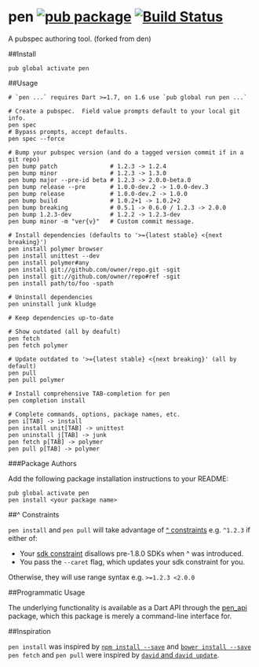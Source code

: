 pen [![pub package](https://img.shields.io/pub/v/pen.svg)](https://pub.dartlang.org/packages/pen) [![Build Status](https://travis-ci.org/seaneagan/pen.svg?branch=master)](https://travis-ci.org/seaneagan/pen)
===

A pubspec authoring tool. (forked from den)

##Install

```shell
pub global activate pen
```

##Usage

```shell
# `pen ...` requires Dart >=1.7, on 1.6 use `pub global run pen ...`

# Create a pubspec.  Field value prompts default to your local git info.
pen spec
# Bypass prompts, accept defaults.
pen spec --force

# Bump your pubspec version (and do a tagged version commit if in a git repo)
pen bump patch               # 1.2.3 -> 1.2.4
pen bump minor               # 1.2.3 -> 1.3.0
pen bump major --pre-id beta # 1.2.3 -> 2.0.0-beta.0
pen bump release --pre       # 1.0.0-dev.2 -> 1.0.0-dev.3
pen bump release             # 1.0.0-dev.2 -> 1.0.0
pen bump build               # 1.0.2+1 -> 1.0.2+2
pen bump breaking            # 0.5.1 -> 0.6.0 / 1.2.3 -> 2.0.0
pen bump 1.2.3-dev           # 1.2.2 -> 1.2.3-dev
pen bump minor -m "ver{v}"   # Custom commit message.

# Install dependencies (defaults to '>={latest stable} <{next breaking}')
pen install polymer browser
pen install unittest --dev
pen install polymer#any
pen install git://github.com/owner/repo.git -sgit
pen install git://github.com/owner/repo#ref -sgit
pen install path/to/foo -spath

# Uninstall dependencies
pen uninstall junk kludge

# Keep dependencies up-to-date

# Show outdated (all by deafult)
pen fetch
pen fetch polymer

# Update outdated to '>={latest stable} <{next breaking}' (all by default)
pen pull
pen pull polymer

# Install comprehensive TAB-completion for pen
pen completion install

# Complete commands, options, package names, etc.
pen i[TAB] -> install
pen install unit[TAB] -> unittest
pen uninstall j[TAB] -> junk
pen fetch p[TAB] -> polymer
pen pull p[TAB] -> polymer
```

###Package Authors

Add the following package installation instructions to your README:

```shell
pub global activate pen
pen install <your package name>
```

##^ Constraints

`pen install` and `pen pull` will take advantage of [^ constraints][caret_info]
e.g. `^1.2.3` if either of:

* Your [sdk constraint][sdk_constraint] disallows pre-1.8.0 SDKs when ^ was introduced.
* You pass the `--caret` flag, which updates your sdk constraint for you.

Otherwise, they will use range syntax e.g. `>=1.2.3 <2.0.0`

[caret_info]: https://groups.google.com/a/dartlang.org/forum/#!topic/misc/0t9qQF-rZg4
[sdk_constraint]: https://www.dartlang.org/tools/pub/pubspec.html#sdk-constraints

##Programmatic Usage

The underlying functionality is available as a Dart API through the [pen_api][] package,
which this package is merely a command-line interface for.

[pen_api]: https://github.com/seaneagan/pen_api

##Inspiration

`pen install` was inspired by [`npm install --save`][npm install] and [`bower install --save`][bower install]
`pen fetch` and `pen pull` were inspired by [`david` and `david update`][david].

[npm install]: https://www.npmjs.org/doc/cli/npm-install.html
[bower install]: http://bower.io/docs/api/#install
[david]: https://github.com/alanshaw/david#cli
